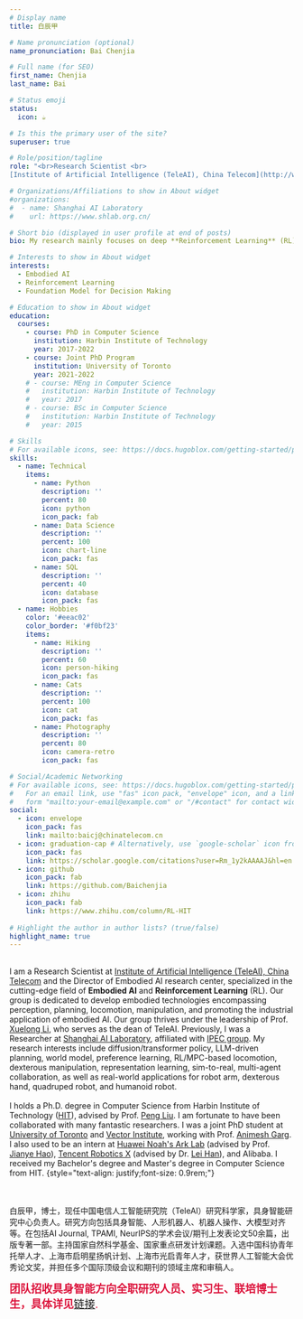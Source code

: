```yaml
---
# Display name
title: 白辰甲

# Name pronunciation (optional)
name_pronunciation: Bai Chenjia

# Full name (for SEO)
first_name: Chenjia
last_name: Bai

# Status emoji
status:
  icon: ☕️

# Is this the primary user of the site?
superuser: true

# Role/position/tagline
role: "<br>Research Scientist <br>
[Institute of Artificial Intelligence (TeleAI), China Telecom](http://www.chinatelecom.com.cn)"

# Organizations/Affiliations to show in About widget
#organizations:
#  - name: Shanghai AI Laboratory
#    url: https://www.shlab.org.cn/

# Short bio (displayed in user profile at end of posts)
bio: My research mainly focuses on deep **Reinforcement Learning** (RL) and **Embodied AI**, including diffusion/transformer embodied system, Preference Learning, offline RL, robust RL, efficient exploration, representation learning, and multi-agent system.

# Interests to show in About widget
interests:
  - Embodied AI
  - Reinforcement Learning
  - Foundation Model for Decision Making

# Education to show in About widget
education:
  courses:
    - course: PhD in Computer Science
      institution: Harbin Institute of Technology
      year: 2017-2022
    - course: Joint PhD Program
      institution: University of Toronto
      year: 2021-2022
    # - course: MEng in Computer Science
    #   institution: Harbin Institute of Technology
    #   year: 2017
    # - course: BSc in Computer Science
    #   institution: Harbin Institute of Technology
    #   year: 2015

# Skills
# For available icons, see: https://docs.hugoblox.com/getting-started/page-builder/#icons
skills:
  - name: Technical
    items:
      - name: Python
        description: ''
        percent: 80
        icon: python
        icon_pack: fab
      - name: Data Science
        description: ''
        percent: 100
        icon: chart-line
        icon_pack: fas
      - name: SQL
        description: ''
        percent: 40
        icon: database
        icon_pack: fas
  - name: Hobbies
    color: '#eeac02'
    color_border: '#f0bf23'
    items:
      - name: Hiking
        description: ''
        percent: 60
        icon: person-hiking
        icon_pack: fas
      - name: Cats
        description: ''
        percent: 100
        icon: cat
        icon_pack: fas
      - name: Photography
        description: ''
        percent: 80
        icon: camera-retro
        icon_pack: fas

# Social/Academic Networking
# For available icons, see: https://docs.hugoblox.com/getting-started/page-builder/#icons
#   For an email link, use "fas" icon pack, "envelope" icon, and a link in the
#   form "mailto:your-email@example.com" or "/#contact" for contact widget.
social:
  - icon: envelope
    icon_pack: fas
    link: mailto:baicj@chinatelecom.cn
  - icon: graduation-cap # Alternatively, use `google-scholar` icon from `ai` icon pack
    icon_pack: fas
    link: https://scholar.google.com/citations?user=Rm_1y2kAAAAJ&hl=en
  - icon: github
    icon_pack: fab
    link: https://github.com/Baichenjia
  - icon: zhihu
    icon_pack: fab
    link: https://www.zhihu.com/column/RL-HIT
    
# Highlight the author in author lists? (true/false)
highlight_name: true
---
```


<br>I am a Research Scientist at [Institute of Artificial Intelligence (TeleAI), China Telecom](http://www.chinatelecom.com.cn) and the Director of Embodied AI research center, specialized in the cutting-edge field of **Embodied AI** and **Reinforcement Learning** (RL). Our group is dedicated to develop embodied technologies encompassing perception, planning, locomotion, manipulation, and promoting the industrial application of embodied AI. Our group thrives under the leadership of Prof. [Xuelong Li](https://scholar.google.com/citations?user=ahUibskAAAAJ&hl=zh-CN), who serves as the dean of TeleAI. Previously, I was a Researcher at [Shanghai AI Laboratory](https://www.shlab.org.cn/), affiliated with [IPEC group](https://www.pjlab-ipec.com/). My research interests include diffusion/transformer policy, LLM-driven planning, world model, preference learning, RL/MPC-based locomotion, dexterous manipulation, representation learning, sim-to-real, multi-agent collaboration, as well as real-world applications for robot arm, dexterous hand, quadruped robot, and humanoid robot.
<br><br>
I holds a Ph.D. degree in Computer Science from Harbin Institute of Technology ([HIT](https://www.hit.edu.cn/)), advised by Prof. [Peng Liu](http://pr-ai.hit.edu.cn/2018/0505/c10408a207376/page.htm). I am fortunate to have been collaborated with many fantastic researchers. I was a joint PhD student at [University of Toronto](https://www.utoronto.ca/) and [Vector Institute](https://vectorinstitute.ai/), working with Prof. [Animesh Garg](http://animesh.garg.tech/). I also used to be an intern at [Huawei Noah's Ark Lab](https://www.noahlab.com.hk/#/home) (advised by Prof. [Jianye Hao](https://scholar.google.com/citations?user=FCJVUYgAAAAJ&hl=zh-CN)), [Tencent Robotics X](https://ai.tencent.com/ailab/zh/index) (advised by Dr. [Lei Han](https://leihan.org/)), and Alibaba. I received my Bachelor's degree and Master's degree in Computer Science from HIT.
{style="text-align: justify;font-size: 0.9rem;"}

<br><br>
白辰甲，博士，现任中国电信人工智能研究院（TeleAI）研究科学家，具身智能研究中心负责人。研究方向包括具身智能、人形机器人、机器人操作、大模型对齐等。在包括AI Journal, TPAMI, NeurIPS的学术会议/期刊上发表论文50余篇，出版专著一部。主持国家自然科学基金、国家重点研发计划课题。入选中国科协青年托举人才、上海市启明星扬帆计划、上海市光启青年人才，获世界人工智能大会优秀论文奖，并担任多个国际顶级会议和期刊的领域主席和审稿人。

<span style="color: Crimson;font-size: 19px;">**团队招收具身智能方向全职研究人员、实习生、联培博士生，具体详见**[链接](https://baichenjia.github.io/contact/).</span>

